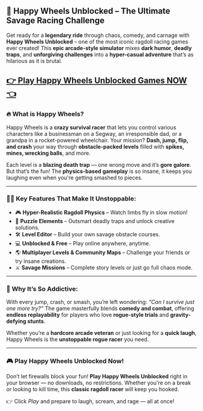 ## 🏁 Happy Wheels Unblocked – The Ultimate Savage Racing Challenge

Get ready for a **legendary ride** through chaos, comedy, and carnage with **Happy Wheels Unblocked** – one of the most iconic ragdoll racing games ever created! This **epic arcade-style simulator** mixes **dark humor**, **deadly traps**, and **unforgiving challenges** into a **hyper-casual adventure** that’s as hilarious as it is brutal.

## <a href="https://1kb.link/Xpjdu9">👉 Play Happy Wheels Unblocked Games NOW 👈</a>

### 🔥 What is Happy Wheels?

Happy Wheels is a **crazy survival racer** that lets you control various characters like a businessman on a Segway, an irresponsible dad, or a grandpa in a rocket-powered wheelchair. Your mission? **Dash, jump, flip, and crash** your way through **obstacle-packed levels** filled with **spikes, mines, wrecking balls**, and more.

Each level is a **blazing death trap** — one wrong move and it’s **gore galore**. But that’s the fun! The **physics-based gameplay** is so insane, it keeps you laughing even when you're getting smashed to pieces.

---

### 🚴‍♂️ Key Features That Make It Unstoppable:

* 🎮 **Hyper-Realistic Ragdoll Physics** – Watch limbs fly in slow motion!
* 🧠 **Puzzle Elements** – Outsmart deadly traps and unlock creative solutions.
* 🛠️ **Level Editor** – Build your own savage obstacle courses.
* 💻 **Unblocked & Free** – Play online anywhere, anytime.
* 🌎 **Multiplayer Levels & Community Maps** – Challenge your friends or try insane creations.
* ⚔️ **Savage Missions** – Complete story levels or just go full chaos mode.

---

### 🎯 Why It’s So Addictive:

With every jump, crash, or smash, you’re left wondering: *“Can I survive just one more try?”* The game masterfully blends **comedy and combat**, offering **endless replayability** for players who love **rogue-style trials** and **gravity-defying stunts**.

Whether you’re a **hardcore arcade veteran** or just looking for a **quick laugh**, Happy Wheels is the **unstoppable rogue racer** you need.

---

### 🎮 Play Happy Wheels Unblocked Now!

Don’t let firewalls block your fun! **Play Happy Wheels Unblocked** right in your browser — no downloads, no restrictions. Whether you're on a break or looking to kill time, this **classic ragdoll racer** will keep you hooked.

👉 Click *Play* and prepare to laugh, scream, and rage — all at once!
